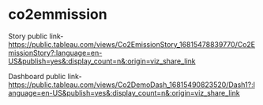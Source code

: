 # co2emmission


Story public link-https://public.tableau.com/views/Co2EmissionStory_16815478839770/Co2EmissionStory?:language=en-US&publish=yes&:display_count=n&:origin=viz_share_link

Dashboard public link-https://public.tableau.com/views/Co2DemoDash_16815490823520/Dash1?:language=en-US&publish=yes&:display_count=n&:origin=viz_share_link
